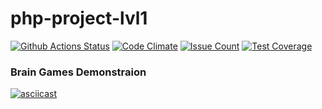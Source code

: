 # php-project-lvl1

[![Github Actions Status](https://github.com/aemethLVX/php-project-lvl1/workflows/PHP%20CI/badge.svg)](https://github.com/aemethLVX/php-project-lvl1/actions)
[![Code Climate](https://codeclimate.com/github/aemethLVX/php-project-lvl1/badges/gpa.svg)](https://codeclimate.com/github/aemethLVX/php-project-lvl1)
[![Issue Count](https://codeclimate.com/github/aemethLVX/php-project-lvl1/badges/issue_count.svg)](https://codeclimate.com/github/aemethLVX/php-project-lvl1/issues)
[![Test Coverage](https://api.codeclimate.com/v1/badges/2bad5ae082e3c9f4d713/test_coverage)](https://codeclimate.com/github/aemethLVX/php-project-lvl1/test_coverage)

### Brain Games Demonstraion
[![asciicast](https://asciinema.org/a/1B1JH3gpseqQ8TBP5t0xN8xj9.svg)](https://asciinema.org/a/1B1JH3gpseqQ8TBP5t0xN8xj9)